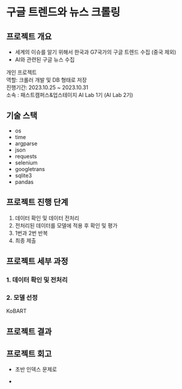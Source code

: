 # 구글 트렌드와 뉴스 크롤링  
## 프로젝트 개요

+ 세계의 이슈를 알기 위해서 한국과 G7국가의 구글 트렌드 수집 (중국 제외)  
+ AI와 관련된 구글 뉴스 수집  

개인 프로젝트   
역할: 크롤러 개발 및 DB 형태로 저장  
진행기간: 2023.10.25 ~ 2023.10.31  
소속 : 패스트캠퍼스&업스테이지 AI Lab 1기 (AI Lab 2기)  


## 기술 스택
+ os
+ time
+ argparse
+ json
+ requests
+ selenium
+ googletrans
+ sqlite3
+ pandas

## 프로젝트 진행 단계  
1. 데이터 확인 및 데이터 전처리    
2. 전처리된 데이터를 모델에 적용 후 확인 및 평가    
3. 1번과 2번 반복  
4. 최종 제출  


## 프로젝트 세부 과정  
### 1. 데이터 확인 및 전처리  


### 2. 모델 선정  

KoBART 



## 프로젝트 결과  


## 프로젝트 회고  
+ 초반 인덱스 문제로

+ 
